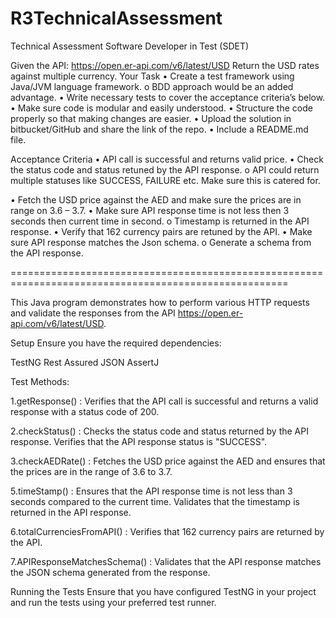# R3TechnicalAssessment
Technical Assessment
Software Developer in Test (SDET)

Given the API: https://open.er-api.com/v6/latest/USD
Return the USD rates against multiple currency.
Your Task
• Create a test framework using Java/JVM language framework.
o BDD approach would be an added advantage.
• Write necessary tests to cover the acceptance criteria’s below.
• Make sure code is modular and easily understood.
• Structure the code properly so that making changes are easier.
• Upload the solution in bitbucket/GitHub and share the link of the repo.
• Include a README.md file.

Acceptance Criteria
• API call is successful and returns valid price.
• Check the status code and status retuned by the API response.
o API could return multiple statuses like SUCCESS, FAILURE etc. Make sure this
is catered for.

• Fetch the USD price against the AED and make sure the prices are in range on 3.6 –
3.7.
• Make sure API response time is not less then 3 seconds then current time in second.
o Timestamp is returned in the API response.
• Verify that 162 currency pairs are retuned by the API.
• Make sure API response matches the Json schema.
o Generate a schema from the API response.


======================================================================================================


This Java program demonstrates how to perform various HTTP requests and validate the responses from the API https://open.er-api.com/v6/latest/USD.

Setup
Ensure you have the required dependencies:

TestNG
Rest Assured
JSON
AssertJ

Test Methods:

1.getResponse() :
Verifies that the API call is successful and returns a valid response with a status code of 200.

2.checkStatus() :
Checks the status code and status returned by the API response.
Verifies that the API response status is "SUCCESS".

3.checkAEDRate() :
Fetches the USD price against the AED and ensures that the prices are in the range of 3.6 to 3.7.

5.timeStamp() :
Ensures that the API response time is not less than 3 seconds compared to the current time.
Validates that the timestamp is returned in the API response.

6.totalCurrenciesFromAPI() :
Verifies that 162 currency pairs are returned by the API.

7.APIResponseMatchesSchema() :
Validates that the API response matches the JSON schema generated from the response.

Running the Tests
Ensure that you have configured TestNG in your project and run the tests using your preferred test runner.
